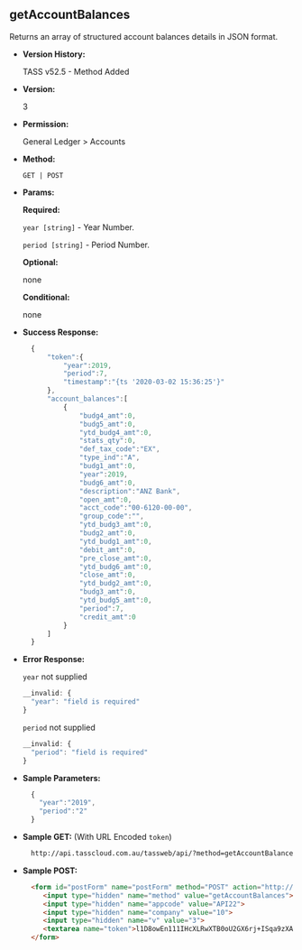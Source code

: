 **getAccountBalances**
----
  Returns an array of structured account balances details in JSON format.
  
* **Version History:**

  TASS v52.5 - Method Added

* **Version:**

  3

* **Permission:**

  General Ledger > Accounts

* **Method:**

  `GET | POST`
  
*  **Params:**

   **Required:**

   `year [string]` - Year Number.

   `period [string]` - Period Number.
   
   **Optional:**

   none

   **Conditional:**
 
   none

* **Success Response:**

    ```javascript
      {
          "token":{
              "year":2019,
              "period":7,
              "timestamp":"{ts '2020-03-02 15:36:25'}"
          },
          "account_balances":[
              {
                  "budg4_amt":0,
                  "budg5_amt":0,
                  "ytd_budg4_amt":0,
                  "stats_qty":0,
                  "def_tax_code":"EX",
                  "type_ind":"A",
                  "budg1_amt":0,
                  "year":2019,
                  "budg6_amt":0,
                  "description":"ANZ Bank",
                  "open_amt":0,
                  "acct_code":"00-6120-00-00",
                  "group_code":"",
                  "ytd_budg3_amt":0,
                  "budg2_amt":0,
                  "ytd_budg1_amt":0,
                  "debit_amt":0,
                  "pre_close_amt":0,
                  "ytd_budg6_amt":0,
                  "close_amt":0,
                  "ytd_budg2_amt":0,
                  "budg3_amt":0,
                  "ytd_budg5_amt":0,
                  "period":7,
                  "credit_amt":0
              }
          ]
      }
    ```

* **Error Response:**

    `year` not supplied
    ```javascript
    __invalid: {
      "year": "field is required"
    }
    ```

    `period` not supplied
    ```javascript
    __invalid: {
      "period": "field is required"
    }
    ```
    
* **Sample Parameters:**

  ```javascript
    {
      "year":"2019",
      "period":"2"
    }
  ```

* **Sample GET:** (With URL Encoded `token`)

  ```HTML
    http://api.tasscloud.com.au/tassweb/api/?method=getAccountBalances&appcode=API22&company=10&v=3&token=l1D8owEn111IHcXLRwXTB0oU2GX6rj%2BISqa9zXA8We1Gqx9%2Fzb%2BcbVFartivsDN%2FxGgAIIjtABAYfzYPqTCpLf3gb0nW3h%2FTrPFLMhAdNcVvHD0Gz4FkRj5jRAD1aAGQ
  ```
  
* **Sample POST:**

  ```HTML
    <form id="postForm" name="postForm" method="POST" action="http://api.tasscloud.com.au/tassweb/api/">
       <input type="hidden" name="method" value="getAccountBalances">
       <input type="hidden" name="appcode" value="API22">
       <input type="hidden" name="company" value="10">
       <input type="hidden" name="v" value="3">
       <textarea name="token">l1D8owEn111IHcXLRwXTB0oU2GX6rj+ISqa9zXA8We1Gqx9/zb+cbVFartivsDN/xGgAIIjtABAYfzYPqTCpLf3gb0nW3h/TrPFLMhAdNcVvHD0Gz4FkRj5jRAD1aAGQ</textarea>
    </form>
  ```
